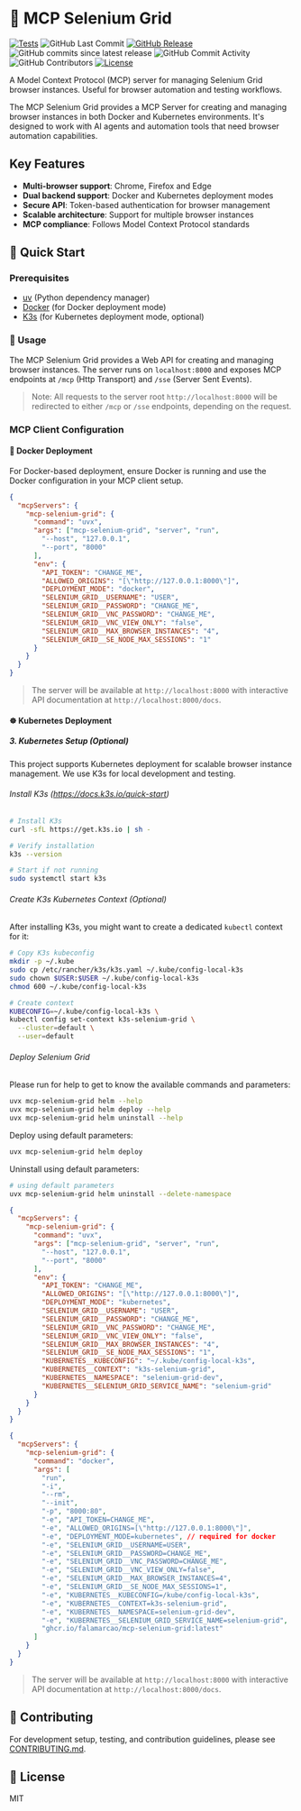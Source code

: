 # 🤖 MCP Selenium Grid

[![Tests](https://github.com/CatchNip/mcp-selenium-grid/actions/workflows/1_tests.yml/badge.svg?branch=main)](https://github.com/CatchNip/mcp-selenium-grid/actions/workflows/1_tests.yml)
![GitHub Last Commit](https://img.shields.io/github/last-commit/CatchNip/mcp-selenium-grid)
[![GitHub Release](https://img.shields.io/github/v/release/CatchNip/mcp-selenium-grid?include_prereleases)](https://github.com/CatchNip/mcp-selenium-grid/releases)
![GitHub commits since latest release](https://img.shields.io/github/commits-since/CatchNip/mcp-selenium-grid/latest?include_prereleases)
![GitHub Commit Activity](https://img.shields.io/github/commit-activity/m/CatchNip/mcp-selenium-grid)
![GitHub Contributors](https://img.shields.io/github/contributors/CatchNip/mcp-selenium-grid?label=Contributors)
[![License](https://img.shields.io/github/license/CatchNip/mcp-selenium-grid)](LICENSE)

A Model Context Protocol (MCP) server for managing Selenium Grid browser instances. Useful for browser automation and testing workflows.

The MCP Selenium Grid provides a MCP Server for creating and managing browser instances in both Docker and Kubernetes environments. It's designed to work with AI agents and automation tools that need browser automation capabilities.

## Key Features

- **Multi-browser support**: Chrome, Firefox and Edge
- **Dual backend support**: Docker and Kubernetes deployment modes
- **Secure API**: Token-based authentication for browser management
- **Scalable architecture**: Support for multiple browser instances
- **MCP compliance**: Follows Model Context Protocol standards

## 🚀 Quick Start

### Prerequisites

- [uv](https://github.com/astral-sh/uv) (Python dependency manager)
- [Docker](https://www.docker.com/) (for Docker deployment mode)
- [K3s](https://k3s.io/) (for Kubernetes deployment mode, optional)

### 📖 Usage

The MCP Selenium Grid provides a Web API for creating and managing browser instances. The server runs on `localhost:8000` and exposes MCP endpoints at `/mcp` (Http Transport) and `/sse` (Server Sent Events).
> Note: All requests to the server root `http://localhost:8000` will be redirected to either `/mcp` or `/sse` endpoints, depending on the request.

### MCP Client Configuration

#### 🐳 Docker Deployment

For Docker-based deployment, ensure Docker is running and use the Docker configuration in your MCP client setup.

```json
{
  "mcpServers": {
    "mcp-selenium-grid": {
      "command": "uvx",
      "args": ["mcp-selenium-grid", "server", "run",
        "--host", "127.0.0.1",
        "--port", "8000"
      ],
      "env": {
        "API_TOKEN": "CHANGE_ME",
        "ALLOWED_ORIGINS": "[\"http://127.0.0.1:8000\"]",
        "DEPLOYMENT_MODE": "docker",
        "SELENIUM_GRID__USERNAME": "USER",
        "SELENIUM_GRID__PASSWORD": "CHANGE_ME",
        "SELENIUM_GRID__VNC_PASSWORD": "CHANGE_ME",
        "SELENIUM_GRID__VNC_VIEW_ONLY": "false",
        "SELENIUM_GRID__MAX_BROWSER_INSTANCES": "4",
        "SELENIUM_GRID__SE_NODE_MAX_SESSIONS": "1"
      }
    }
  }
}
```

> The server will be available at `http://localhost:8000` with interactive API documentation at `http://localhost:8000/docs`.

#### ☸️ Kubernetes Deployment

##### 3. Kubernetes Setup (Optional)

This project supports Kubernetes deployment for scalable browser instance management. We use K3s for local development and testing.

###### Install K3s (<https://docs.k3s.io/quick-start>)

```bash
# Install K3s
curl -sfL https://get.k3s.io | sh -

# Verify installation
k3s --version

# Start if not running
sudo systemctl start k3s
```

###### Create K3s Kubernetes Context (Optional)

After installing K3s, you might want to create a dedicated `kubectl` context for it:

```bash
# Copy K3s kubeconfig
mkdir -p ~/.kube
sudo cp /etc/rancher/k3s/k3s.yaml ~/.kube/config-local-k3s
sudo chown $USER:$USER ~/.kube/config-local-k3s
chmod 600 ~/.kube/config-local-k3s

# Create context
KUBECONFIG=~/.kube/config-local-k3s \
kubectl config set-context k3s-selenium-grid \
  --cluster=default \
  --user=default
```

###### Deploy Selenium Grid

Please run for help to get to know the available commands and parameters:

```bash
uvx mcp-selenium-grid helm --help
uvx mcp-selenium-grid helm deploy --help
uvx mcp-selenium-grid helm uninstall --help
```

Deploy using default parameters:

```bash
uvx mcp-selenium-grid helm deploy
```

Uninstall using default parameters:

```bash
# using default parameters
uvx mcp-selenium-grid helm uninstall --delete-namespace
```

```json
{
  "mcpServers": {
    "mcp-selenium-grid": {
      "command": "uvx",
      "args": ["mcp-selenium-grid", "server", "run",
        "--host", "127.0.0.1",
        "--port", "8000"
      ],
      "env": {
        "API_TOKEN": "CHANGE_ME",
        "ALLOWED_ORIGINS": "[\"http://127.0.0.1:8000\"]",
        "DEPLOYMENT_MODE": "kubernetes",
        "SELENIUM_GRID__USERNAME": "USER",
        "SELENIUM_GRID__PASSWORD": "CHANGE_ME",
        "SELENIUM_GRID__VNC_PASSWORD": "CHANGE_ME",
        "SELENIUM_GRID__VNC_VIEW_ONLY": "false",
        "SELENIUM_GRID__MAX_BROWSER_INSTANCES": "4",
        "SELENIUM_GRID__SE_NODE_MAX_SESSIONS": "1",
        "KUBERNETES__KUBECONFIG": "~/.kube/config-local-k3s",
        "KUBERNETES__CONTEXT": "k3s-selenium-grid",
        "KUBERNETES__NAMESPACE": "selenium-grid-dev",
        "KUBERNETES__SELENIUM_GRID_SERVICE_NAME": "selenium-grid"
      }
    }
  }
}
```

```json
{
  "mcpServers": {
    "mcp-selenium-grid": {
      "command": "docker",
      "args": [
        "run",
        "-i",
        "--rm",
        "--init",
        "-p", "8000:80",
        "-e", "API_TOKEN=CHANGE_ME",
        "-e", "ALLOWED_ORIGINS=[\"http://127.0.0.1:8000\"]",
        "-e", "DEPLOYMENT_MODE=kubernetes", // required for docker
        "-e", "SELENIUM_GRID__USERNAME=USER",
        "-e", "SELENIUM_GRID__PASSWORD=CHANGE_ME",
        "-e", "SELENIUM_GRID__VNC_PASSWORD=CHANGE_ME",
        "-e", "SELENIUM_GRID__VNC_VIEW_ONLY=false",
        "-e", "SELENIUM_GRID__MAX_BROWSER_INSTANCES=4",
        "-e", "SELENIUM_GRID__SE_NODE_MAX_SESSIONS=1",
        "-e", "KUBERNETES__KUBECONFIG=/kube/config-local-k3s",
        "-e", "KUBERNETES__CONTEXT=k3s-selenium-grid",
        "-e", "KUBERNETES__NAMESPACE=selenium-grid-dev",
        "-e", "KUBERNETES__SELENIUM_GRID_SERVICE_NAME=selenium-grid",
        "ghcr.io/falamarcao/mcp-selenium-grid:latest"
      ]
    }
  }
}

```

> The server will be available at `http://localhost:8000` with interactive API documentation at `http://localhost:8000/docs`.

## 🤝 Contributing

For development setup, testing, and contribution guidelines, please see [CONTRIBUTING.md](CONTRIBUTING.md).

## 📄 License

MIT
